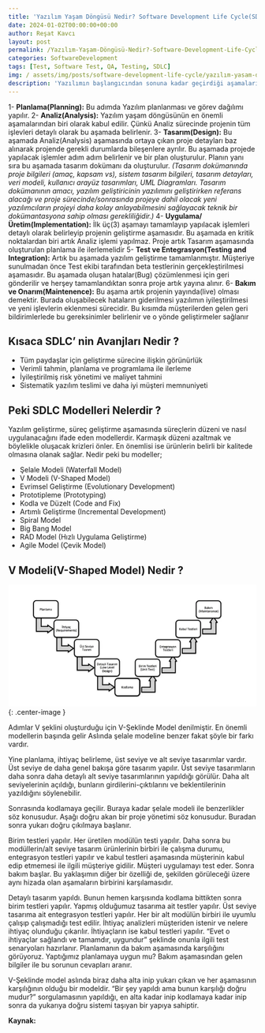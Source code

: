```yaml
---
title: 'Yazılım Yaşam Döngüsü Nedir? Software Development Life Cycle(SDLC)'
date: 2024-01-02T00:00:00+00:00
author: Reşat Kavcı
layout: post
permalink: /Yazılım-Yaşam-Döngüsü-Nedir?-Software-Development-Life-Cycle(SDLC)/
categories: SoftwareDevelopment
tags: [Test, Software Test, QA, Testing, SDLC]
img: / assets/img/posts/software-development-life-cycle/yazılım-yasam-döngüsü-asamaları.jpg
description: 'Yazılımın başlangıcından sonuna kadar geçirdiği aşamaların süreçsel ve yönetimsel bir yaklaşımla yönetilmesine ve adı gibi bir döngü içinde varolan bir süreçtir. Bu döngü altı(6) adımdan oluşmaktadır.'
---
```


1- **Planlama(Planning):** Bu adımda Yazılım planlanması ve görev dağılımı yapılır.
2- **Analiz(Analysis):** Yazılım yaşam döngüsünün en önemli aşamalarından biri olarak kabul edilir. Çünkü Analiz sürecinde projenin tüm işlevleri detaylı olarak bu aşamada belirlenir.
3- **Tasarım(Design):** Bu aşamada Analiz(Analysis) aşamasında ortaya çıkan proje detayları baz alınarak projende gerekli durumlarda bileşenlere ayrılır. Bu aşamada projede yapılacak işlemler adım adım belirlenir ve bir plan oluşturulur. Planın yanı sıra bu aşamada tasarım dokümanı da oluşturulur. _(Tasarım dokümanında proje bilgileri (amaç, kapsam vs), sistem tasarım bilgileri, tasarım detayları, veri modeli, kullanıcı arayüz tasarımları, UML Diagramları. Tasarım dokümanının amacı, yazılım geliştiricinin yazılımını geliştirirken referans alacağı ve proje sürecinde/sonrasında projeye dahil olacak yeni yazılımcıların projeyi daha kolay anlayabilmesini sağlayacak teknik bir dokümantasyona sahip olması gerekliliğidir.)_
4- **Uygulama/Üretim(Implementation):** İlk üç(3) aşamayı tamamlayıp yapılacak işlemleri detaylı olarak belirleyip projenin geliştirme aşamasıdır. Bu aşamada en kritik noktalardan biri artık Analiz işlemi yapılmaz. Proje artık Tasarım aşamasında oluşturulan planlama ile ilerlemelidir
5- **Test ve Entegrasyon(Testing and Integration):** Artık bu aşamada yazılım geliştirme tamamlanmıştır. Müşteriye sunulmadan önce Test ekibi tarafından beta testlerinin gerçekleştirilmesi aşamasıdır. Bu aşamada oluşan hatalar(Bug) çözümlenmesi için geri gönderilir ve herşey tamamlandıktan sonra proje artık yayına alınır.
6- **Bakım ve Onarım(Maintenence):** Bu aşama artık projenin yayında(live) olması demektir. Burada oluşabilecek hataların giderilmesi yazılımın iyileştirilmesi ve yeni işlevlerin eklenmesi sürecidir. Bu kısımda müşterilerden gelen geri bildirimlerlede bu gereksinimler belirlenir ve o yönde geliştirmeler sağlanır

## Kısaca SDLC’ nin Avanjları Nedir ?
- Tüm paydaşlar için geliştirme sürecine ilişkin görünürlük
- Verimli tahmin, planlama ve programlama ile ilerleme
- İyileştirilmiş risk yönetimi ve maliyet tahmini
- Sistematik yazılım teslimi ve daha iyi müşteri memnuniyeti

## Peki SDLC Modelleri Nelerdir ?
Yazılım geliştirme, süreç geliştirme aşamasında süreçlerin düzeni ve nasıl uygulanacağını ifade eden modellerdir. Karmaşık düzeni azaltmak ve böylelikle oluşacak krizleri önler. En önemlisi ise ürünlerin belirli bir kalitede olmasına olanak sağlar. Nedir peki bu modeller;

- Şelale Modeli (Waterfall Model)
- V Modeli (V-Shaped Model)
- Evrimsel Geliştirme (Evolutionary Development)
- Prototipleme (Prototyping)
- Kodla ve Düzelt (Code and Fix)
- Artımlı Geliştirme (Incremental Development)
- Spiral Model
- Big Bang Model
- RAD Model (Hızlı Uygulama Geliştirme)
- Agile Model (Çevik Model)

## V Modeli(V-Shaped Model) Nedir ?

![Picture description](assets\img\posts\software-development-life-cycle\v-model.jpg){: .center-image }

Adımlar V şeklini oluşturduğu için V-Şeklinde Model denilmiştir. En önemli modellerin başında gelir Aslında şelale modeline benzer fakat şöyle bir farkı vardır.

Yine planlama, ihtiyaç belirleme, üst seviye ve alt seviye tasarımlar vardır. Üst seviye de daha genel bakışa göre tasarım yapılır. Üst seviye tasarımların daha sonra daha detaylı alt seviye tasarımlarının yapıldığı görülür. Daha alt seviyelerinin açıldığı, bunların girdilerini-çıktılarını ve beklentilerinin yazıldığını söylenebilir.

Sonrasında kodlamaya geçilir. Buraya kadar şelale modeli ile benzerlikler söz konusudur. Aşağı doğru akan bir proje yönetimi söz konusudur. Buradan sonra yukarı doğru çıkılmaya başlanır.

Birim testleri yapılır. Her üretilen modülün testi yapılır. Daha sonra bu modüllerin/alt seviye tasarım ürünlerinin birbiri ile çalışma durumu, entegrasyon testleri yapılır ve kabul testleri aşamasında müşterinin kabul edip etmemesi ile ilgili müşteriye gidilir. Müşteri uygulamayı test eder. Sonra bakım başlar. Bu yaklaşımın diğer bir özelliği de, şekilden görüleceği üzere aynı hizada olan aşamaların birbirini karşılamasıdır.

Detaylı tasarım yapıldı. Bunun hemen karşısında kodlama bittikten sonra birim testleri yapılır. Yapmış olduğumuz tasarıma ait testler yapılır. Üst seviye tasarıma ait entegrasyon testleri yapılır. Her bir alt modülün birbiri ile uyumlu çalışıp çalışmadığı test edilir. İhtiyaç analizleri müşteriden istenir ve nelere ihtiyaç olunduğu çıkarılır. İhtiyaçların ise kabul testleri yapılır. “Evet o ihtiyaçlar sağlandı ve tamamdır, uygundur” şeklinde onunla ilgili test senaryoları hazırlanır. Planlamanın da bakım aşamasında karşılığını görüyoruz. Yaptığımız planlamaya uygun mu? Bakım aşamasından gelen bilgiler ile bu sorunun cevapları aranır.

V-Şeklinde model aslında biraz daha alta inip yukarı çıkan ve her aşamasının karşılığının olduğu bir modeldir. “Bir şey yapıldı ama bunun karşılığı doğru mudur?” sorgulamasının yapıldığı, en alta kadar inip kodlamaya kadar inip sonra da yukarıya doğru sistemi taşıyan bir yapıya sahiptir.

**Kaynak:**

<a href="https://ybsansiklopedi.com/wp-content/uploads/2015/08/Yaz%C4%B1l%C4%B1m-Geli%C5%9Ftirme-Modelleri-Yaz%C4%B1l%C4%B1m-Ya%C5%9Fam-D%C3%B6ng%C3%BCs%C3%BCSDLCYBS.pdf" target="_blank">
